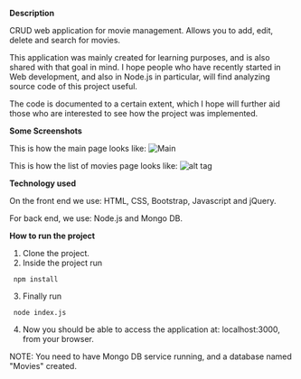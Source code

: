 **Description**

CRUD web application for movie management. Allows you to add, edit, delete and search for movies.

This application was mainly created for learning purposes, and is also shared with that
goal in mind. I hope people who have recently started in Web development, and also in Node.js
in particular, will find analyzing source code of this project useful.

The code is documented to a certain extent, which I hope will further aid those who are interested to see how the project was implemented.

**Some Screenshots**

This is how the main page looks like:
![Main](https://github.com/giorgim/MovieManagementApp/blob/master/img/main.png)

This is how the list of movies page looks like:
![alt tag](https://github.com/giorgim/MovieManagementApp/blob/master/img/list.png)


**Technology used**

On the front end we use: HTML, CSS, Bootstrap, Javascript and jQuery.

For back end, we use: Node.js and Mongo DB.

**How to run the project**

1. Clone the project.
2. Inside the project run

  ` npm install` 

3. Finally run

  ` node index.js` 

4. Now you should be able to access the application at: localhost:3000, from your browser.

NOTE: You need to have Mongo DB service running, and a database named "Movies" created.
